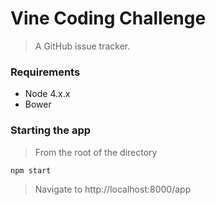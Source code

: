 # Vine Coding Challenge

> A GitHub issue tracker.

### Requirements

- Node 4.x.x
- Bower

### Starting the app

> From the root of the directory
```sh 
npm start
```
> Navigate to http://localhost:8000/app
